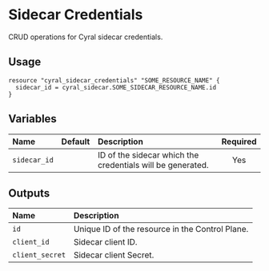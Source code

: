 # Sidecar Credentials

CRUD operations for Cyral sidecar credentials.

## Usage

```hcl
resource "cyral_sidecar_credentials" "SOME_RESOURCE_NAME" {
  sidecar_id = cyral_sidecar.SOME_SIDECAR_RESOURCE_NAME.id
}
```

## Variables

| Name         | Default | Description                                                | Required |
| :----------- | :-----: | :--------------------------------------------------------  | :------: |
| `sidecar_id` |         | ID of the sidecar which the credentials will be generated. |   Yes    |

## Outputs

| Name            | Description                                     |
| :-------------- | :---------------------------------------------- |
| `id`            | Unique ID of the resource in the Control Plane. |
| `client_id`     | Sidecar client ID.                              |
| `client_secret` | Sidecar client Secret.                          |

